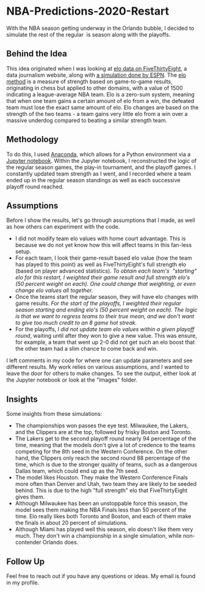 # NBA-Predictions-2020-Restart
With the NBA season getting underway in the Orlando bubble, I decided to simulate the rest of the regular  is season along with the playoffs.

## Behind the Idea

This idea originated when I was looking at [elo data on FiveThirtyEight](https://projects.fivethirtyeight.com/2020-nba-predictions/), a data journalism website, along with [a simulation done by ESPN](https://www.espn.com/nba/insider/story/_/id/29370091/2020-nba-schedule-orlando-22-teams-predictions-playoffs-finals-favorites). The [elo method](https://projects.fivethirtyeight.com/complete-history-of-the-nba/#raptors) is a measure of strength based on game-to-game results, originating in chess but applied to other domains, with a value of 1500 indicating a league-average NBA team. Elo is a zero-sum system, meaning that when one team gains a certain amount of elo from a win, the defeated team must lose the exact same amount of elo. Elo changes are based on the strength of the two teams - a team gains very little elo from a win over a massive underdog compared to beating a similar strength team.

## Methodology

To do this, I used [Anaconda](https://www.anaconda.com/products/individual), which allows for a Python environment via a [Jupyter notebook](https://problemsolvingwithpython.com/02-Jupyter-Notebooks/02.04-Opening-a-Jupyter-Notebook/). Within the Jupyter notebook, I reconstructed the logic of the regular season games, the play-in tournament, and the playoff games. I constantly updated team strength as I went, and I recorded where a team ended up in the regular season standings as well as each successive playoff round reached.

## Assumptions

Before I show the results, let's go through assumptions that I made, as well as how others can experiment with the code.

- I did not modify team elo values with home court advantage. This is because we do not yet know how this will affect teams in this fan-less setup.
- For each team, I look their game-result based elo value (how the team has played to this point) as well as FiveThirtyEight's full strength elo (based on player advanced statistics). *To obtain each team's  "starting" elo for this restart, I weighted their game result and full strength elo's (50 percent weight on each). One could change that weighting, or even change elo values all together.*
- Once the teams start the regular season, they will have elo changes with game results. *For the start of the playoffs, I weighted their regular season starting and ending elo's (50 percent weight on each). The logic is that we want to regress teams to their true mean, and we don't want to give too much credit to an 8 game hot streak.*
- For the playoffs, *I did not update team elo values within a given playoff round*, waiting until after they won to give a new value. This was ensure, for example, a team that went up 2-0 did not get such an elo boost that the other team had a slim chance to come back and win.


I left comments in my code for where one can update parameters and see different results. My work relies on various assumptions, and I wanted to leave the door for others to make changes. To see the output, either look at the Jupyter notebook or look at the "Images" folder.

## Insights

Some insights from these simulations:

- The championships won passes the eye test. Milwaukee, the Lakers, and the Clippers are at the top, followed by frisky Boston and Toronto.
- The Lakers get to the second playoff round nearly 94 percentage of the time, meaning that the models don't give a lot of credence to the teams competing for the 8th seed in the Western Conference. On the other hand, the Clippers only reach the second round 88 percentage of the time, which is due to the stronger quality of teams, such as a dangerous Dallas team, which could end up as the 7th seed.
- The model likes Houston. They make the Western Conference Finals more often than Denver and Utah, two team they are likely to be seeded behind. This is due to the high "full strength" elo that FiveThirtyEight gives them.
- Although Milwaukee has been an unstoppable force this season, the model sees them making the NBA Finals less than 50 percent of the time. Elo really likes both Toronto and Boston, and each of them make the finals in about 20 percent of simulations.
- Although Miami has played well this season, elo doesn't like them very much. They don't win a championship in a single simulation, while non-contender Orlando does.

## Follow Up

Feel free to reach out if you have any questions or ideas. My email is found in my profile.
